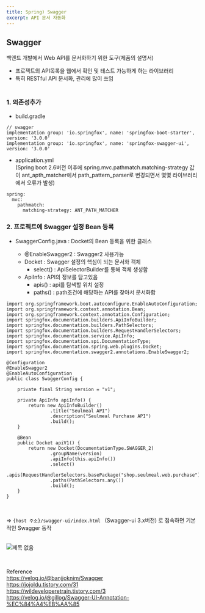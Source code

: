 ```yaml
---
title: Spring) Swagger
excerpt: API 문서 자동화
---
```


## Swagger
백엔드 개발에서 Web API를 문서화하기 위한 도구(제품의 설명서)  
- 프로젝트의 API목록을 웹에서 확인 및 테스트 가능하게 하는 라이브러리
- 특히 RESTful API 문서화, 관리에 많이 쓰임 <br/><br/>

### 1. 의존성추가

- build.gradle

```
// swagger
implementation group: 'io.springfox', name: 'springfox-boot-starter', version: '3.0.0'
implementation group: 'io.springfox', name: 'springfox-swagger-ui', version: '3.0.0'
```

- application.yml  
  (Spring boot 2.6버전 이후에 spring.mvc.pathmatch.matching-strategy 값이 ant_apth_matcher에서 path_pattern_parser로 변경되면서 몇몇 라이브러리에서 오류가 발생)

```
spring: 
  mvc: 
    pathmatch:
      matching-strategy: ANT_PATH_MATCHER
```

### 2. 프로젝트에 Swagger 설정 Bean 등록  
- SwaggerConfig.java : Docket의 Bean 등록을 위한 클래스

  - @EnableSwagger2 : Swagger2 사용가능
  - Docket : Swagger 설정의 핵심이 되는 문서화 객체
     - select() : ApiSelectorBuilder를 통해 객체 생성함
  - ApiInfo : API의 정보를 담고있음
    - apis() : api를 탐색할 위치 설정
    - paths() : path조건에 해당하는 API를 찾아서 문서화함

```
import org.springframework.boot.autoconfigure.EnableAutoConfiguration;
import org.springframework.context.annotation.Bean;
import org.springframework.context.annotation.Configuration;
import springfox.documentation.builders.ApiInfoBuilder;
import springfox.documentation.builders.PathSelectors;
import springfox.documentation.builders.RequestHandlerSelectors;
import springfox.documentation.service.ApiInfo;
import springfox.documentation.spi.DocumentationType;
import springfox.documentation.spring.web.plugins.Docket;
import springfox.documentation.swagger2.annotations.EnableSwagger2;

@Configuration
@EnableSwagger2
@EnableAutoConfiguration
public class SwaggerConfig {

    private final String version = "v1";

    private ApiInfo apiInfo() {
        return new ApiInfoBuilder()
                .title("Seulmeal API")
                .description("Seulmeal Purchase API")
                .build();
    }

    @Bean
    public Docket apiV1() {
        return new Docket(DocumentationType.SWAGGER_2)
                .groupName(version)
                .apiInfo(this.apiInfo())
                .select()
                .apis(RequestHandlerSelectors.basePackage("shop.seulmeal.web.purchase"))
                .paths(PathSelectors.any())
                .build();
    }
}
```

<br/>

=> `{host 주소}/swagger-ui/index.html ` (Swagger-ui 3.x버전) 로 접속하면 기본적인 Swagger 동작 <br/><br/>

![제목 없음](https://user-images.githubusercontent.com/103614357/183687654-0f0c21eb-9e70-4304-9ed8-4de1b6fa5c98.png) 

<br/>

Reference  
https://velog.io/@banjjoknim/Swagger  
https://jojoldu.tistory.com/31  
https://wildeveloperetrain.tistory.com/3  
https://velog.io/@gillog/Swagger-UI-Annotation-%EC%84%A4%EB%AA%85  
<br/>



